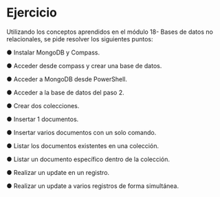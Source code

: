 <h1> Ejercicio </h1>

Utilizando los conceptos aprendidos en el módulo 18- Bases de datos
no relacionales, se pide resolver los siguientes puntos:

● Instalar MongoDB y Compass.

● Acceder desde compass y crear una base de datos.

● Acceder a MongoDB desde PowerShell.

● Acceder a la base de datos del paso 2.

● Crear dos colecciones.

● Insertar 1 documentos.

● Insertar varios documentos con un solo comando.

● Listar los documentos existentes en una colección.

● Listar un documento específico dentro de la colección.

● Realizar un update en un registro.

● Realizar un update a varios registros de forma simultánea.
